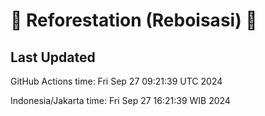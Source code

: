 
# 🌳 Reforestation (Reboisasi) 🌲

## Last Updated

GitHub Actions time: Fri Sep 27 09:21:39 UTC 2024

Indonesia/Jakarta time: Fri Sep 27 16:21:39 WIB 2024
